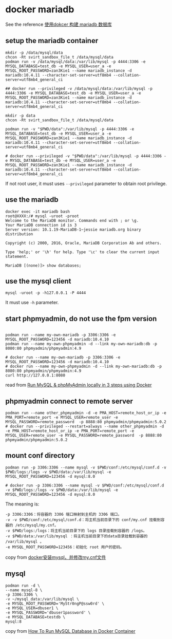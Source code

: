 # docker mariadb

See the reference [使用dokcer 构建 mariadb 数据库](http://dockone.io/article/2380)

## setup the mariadb container

``` shell
mkdir -p /data/mysql/data
chcon -Rt svirt_sandbox_file_t /data/mysql/data
podman run -v /data/mysql/data:/var/lib/mysql -p 4444:3306 -e MYSQL_DATABASE=test_db -e MYSQL_USER=user_a -e MYSQL_ROOT_PASSWORD=zan3Kie1 --name mariadb_instance -d mariadb:10.4.11 --character-set-server=utf8mb4 --collation-server=utf8mb4_general_ci

## docker run --privileged -v /data/mysql/data:/var/lib/mysql -p 4444:3306 -e MYSQL_DATABASE=test_db -e MYSQL_USER=user_a -e MYSQL_ROOT_PASSWORD=zan3Kie1 --name mariadb_instance -d mariadb:10.4.11 --character-set-server=utf8mb4 --collation-server=utf8mb4_general_ci

mkdir -p data
chcon -Rt svirt_sandbox_file_t /data/mysql/data

podman run -v "$PWD/data":/var/lib/mysql -p 4444:3306 -e MYSQL_DATABASE=test_db -e MYSQL_USER=user_a -e MYSQL_ROOT_PASSWORD=zan3Kie1 --name mariadb_instance -d mariadb:10.4.11 --character-set-server=utf8mb4 --collation-server=utf8mb4_general_ci

# docker run --privileged -v "$PWD/data":/var/lib/mysql -p 4444:3306 -e MYSQL_DATABASE=test_db -e MYSQL_USER=user_a -e MYSQL_ROOT_PASSWORD=zan3Kie1 --name mariadb_instance -d mariadb:10.4.11 --character-set-server=utf8mb4 --collation-server=utf8mb4_general_ci

```
If not root user, it must uses `--privileged` parameter to obtain root privilege.

## use the mariadb

``` shell
docker exec -it mariadb bash
root@XXXX:/# mysql -uroot -proot
Welcome to the MariaDB monitor. Commands end with ; or \g.
Your MariaDB connection id is 3
Server version: 10.1.19-MariaDB-1~jessie mariadb.org binary distribution

Copyright (c) 2000, 2016, Oracle, MariaDB Corporation Ab and others.

Type 'help;' or '\h' for help. Type '\c' to clear the current input statement.

MariaDB [(none)]> show databases;
```

## use the mysql client

``` shell
mysql -uroot -p -h127.0.0.1 -P 4444
```
It must use `-h` parameter.

## start phpmyadmin, do not use the fpm version

``` shell

podman run --name my-own-mariadb -p 3306:3306 -e MYSQL_ROOT_PASSWORD=123456 -d mariadb:10.4.10
podman run --name my-own-phpmyadmin -d --link my-own-mariadb:db -p 8080:80 phpmyadmin/phpmyadmin:4.9

# docker run --name my-own-mariadb -p 3306:3306 -e MYSQL_ROOT_PASSWORD=123456 -d mariadb:10.4.10
# docker run --name my-own-phpmyadmin -d --link my-own-mariadb:db -p 8080:80 phpmyadmin/phpmyadmin:4.9
curl http://127.0.0.1:8080
```
read from [Run MySQL & phpMyAdmin locally in 3 steps using Docker](https://medium.com/@migueldoctor/run-mysql-phpmyadmin-locally-in-3-steps-using-docker-74eb735fa1fc)

## phpmyadmin connect to remote server

``` shell
podman run --name other_phpmyadmin -d -e PMA_HOST=remote_host_or_ip -e PMA_PORT=remote_port -e MYSQL_USER=remote_user -e MYSQL_PASSWORD=remote_password  -p 8888:80 phpmyadmin/phpmyadmin:5.0.2
# docker run --privileged --restart=always --name other_phpmyadmin -d -e PMA_HOST=remote_host_or_ip -e PMA_PORT=remote_port -e MYSQL_USER=remote_user -e MYSQL_PASSWORD=remote_password  -p 8888:80 phpmyadmin/phpmyadmin:5.0.2
```

## mount conf directory

``` shell
podman run -p 3306:3306 --name mysql -v $PWD/conf:/etc/mysql/conf.d -v $PWD/logs:/logs -v $PWD/data:/var/lib/mysql -e MYSQL_ROOT_PASSWORD=123456 -d mysql:8.0

# docker run -p 3306:3306 --name mysql -v $PWD/conf:/etc/mysql/conf.d -v $PWD/logs:/logs -v $PWD/data:/var/lib/mysql -e MYSQL_ROOT_PASSWORD=123456 -d mysql:8.0

```
The meaning is:

```
-p 3306:3306：将容器的 3306 端口映射到主机的 3306 端口。
-v -v $PWD/conf:/etc/mysql/conf.d：将主机当前目录下的 conf/my.cnf 挂载到容器的 /etc/mysql/my.cnf。
-v $PWD/logs:/logs：将主机当前目录下的 logs 目录挂载到容器的 /logs。
-v $PWD/data:/var/lib/mysql ：将主机当前目录下的data目录挂载到容器的 /var/lib/mysql 。
-e MYSQL_ROOT_PASSWORD=123456：初始化 root 用户的密码。
```
copy from [docker安装mysql，并修改my.cnf文件](https://blog.csdn.net/qq_29907885/article/details/107692317)


## mysql

``` shell
podman run -d \
--name mysql-8 \
-p 3306:3306 \
-v ~/mysql_data:/var/lib/mysql \
-e MYSQL_ROOT_PASSWORD='MyStr0ngP@ssw0rd' \
-e MYSQL_USER=dbuser1 \
-e MYSQL_PASSWORD='dbuser1password' \
-e MYSQL_DATABASE=testdb \
mysql:8
```
copy from [How To Run MySQL Database in Docker Container](https://techviewleo.com/run-mysql-database-in-docker-container/)
